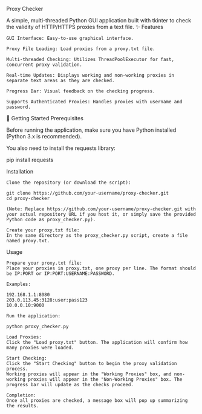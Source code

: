 Proxy Checker

A simple, multi-threaded Python GUI application built with tkinter to check the validity of HTTP/HTTPS proxies from a text file.
✨ Features

    GUI Interface: Easy-to-use graphical interface.

    Proxy File Loading: Load proxies from a proxy.txt file.

    Multi-threaded Checking: Utilizes ThreadPoolExecutor for fast, concurrent proxy validation.

    Real-time Updates: Displays working and non-working proxies in separate text areas as they are checked.

    Progress Bar: Visual feedback on the checking progress.

    Supports Authenticated Proxies: Handles proxies with username and password.

🚀 Getting Started
Prerequisites

Before running the application, make sure you have Python installed (Python 3.x is recommended).

You also need to install the requests library:

pip install requests

Installation

    Clone the repository (or download the script):

    git clone https://github.com/your-username/proxy-checker.git
    cd proxy-checker

    (Note: Replace https://github.com/your-username/proxy-checker.git with your actual repository URL if you host it, or simply save the provided Python code as proxy_checker.py).

    Create your proxy.txt file:
    In the same directory as the proxy_checker.py script, create a file named proxy.txt.

Usage

    Prepare your proxy.txt file:
    Place your proxies in proxy.txt, one proxy per line. The format should be IP:PORT or IP:PORT:USERNAME:PASSWORD.

    Examples:

    192.168.1.1:8080
    203.0.113.45:3128:user:pass123
    10.0.0.10:9000

    Run the application:

    python proxy_checker.py

    Load Proxies:
    Click the "Load proxy.txt" button. The application will confirm how many proxies were loaded.

    Start Checking:
    Click the "Start Checking" button to begin the proxy validation process.
    Working proxies will appear in the "Working Proxies" box, and non-working proxies will appear in the "Non-Working Proxies" box. The progress bar will update as the checks proceed.

    Completion:
    Once all proxies are checked, a message box will pop up summarizing the results.
